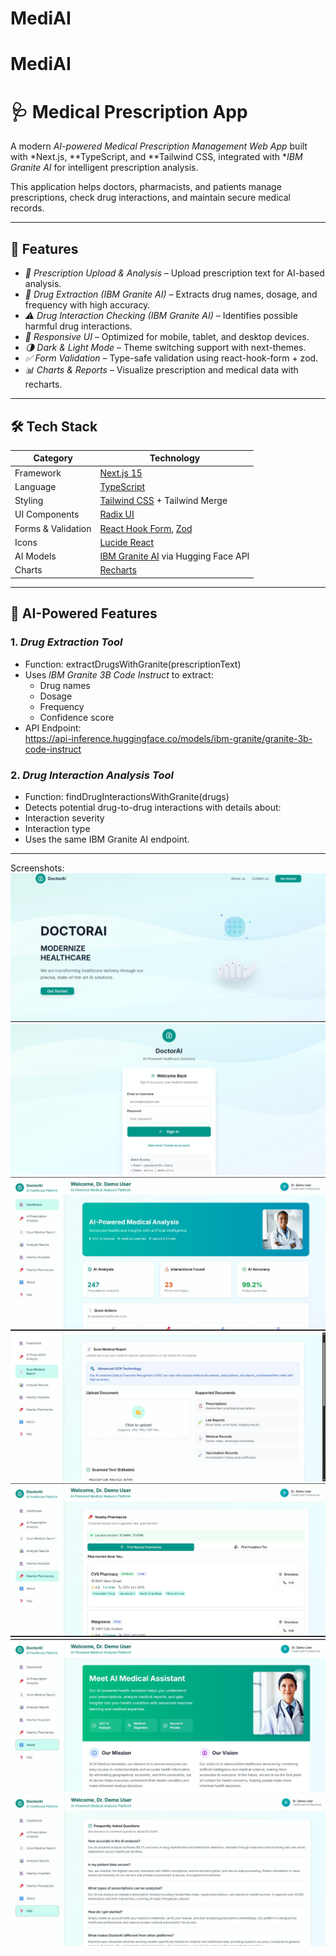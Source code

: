 # MediAI

# MediAI
# 🩺 Medical Prescription App

A modern *AI-powered Medical Prescription Management Web App* built with *Next.js, **TypeScript, and **Tailwind CSS, integrated with **IBM Granite AI* for intelligent prescription analysis.  

This application helps doctors, pharmacists, and patients manage prescriptions, check drug interactions, and maintain secure medical records.

---

## 🚀 Features

- *📄 Prescription Upload & Analysis* – Upload prescription text for AI-based analysis.  
- *💊 Drug Extraction (IBM Granite AI)* – Extracts drug names, dosage, and frequency with high accuracy.  
- *⚠ Drug Interaction Checking (IBM Granite AI)* – Identifies possible harmful drug interactions.  
- *📱 Responsive UI* – Optimized for mobile, tablet, and desktop devices.  
- *🌗 Dark & Light Mode* – Theme switching support with next-themes.  
- *✅ Form Validation* – Type-safe validation using react-hook-form + zod.  
- *📊 Charts & Reports* – Visualize prescription and medical data with recharts.  

---

## 🛠 Tech Stack

| Category          | Technology |
|-------------------|------------|
| Framework         | [Next.js 15](https://nextjs.org/) |
| Language          | [TypeScript](https://www.typescriptlang.org/) |
| Styling           | [Tailwind CSS](https://tailwindcss.com/) + Tailwind Merge |
| UI Components     | [Radix UI](https://www.radix-ui.com/) |
| Forms & Validation| [React Hook Form](https://react-hook-form.com/), [Zod](https://zod.dev/) |
| Icons             | [Lucide React](https://lucide.dev/) |
| AI Models         | [IBM Granite AI](https://huggingface.co/ibm-granite) via Hugging Face API |
| Charts            | [Recharts](https://recharts.org/) |

---

## 🤖 AI-Powered Features

### 1. *Drug Extraction Tool*
- Function: extractDrugsWithGranite(prescriptionText)
- Uses *IBM Granite 3B Code Instruct* to extract:
  - Drug names
  - Dosage
  - Frequency
  - Confidence score  
- API Endpoint:  
https://api-inference.huggingface.co/models/ibm-granite/granite-3b-code-instruct


### 2. *Drug Interaction Analysis Tool*
- Function: findDrugInteractionsWithGranite(drugs)
- Detects potential drug-to-drug interactions with details about:
- Interaction severity
- Interaction type
- Uses the same IBM Granite AI endpoint.

---
Screenshots:
![Alt text](https://github.com/namrathackolur/MediAI/blob/c7fe378244934d4ac2acb9df096f826a36398134/1.jpg)
![Alt text](https://github.com/namrathackolur/MediAI/blob/c7fe378244934d4ac2acb9df096f826a36398134/2.jpg)
![Alt text](https://github.com/namrathackolur/MediAI/blob/c7fe378244934d4ac2acb9df096f826a36398134/3.jpg)
![Alt text](https://github.com/namrathackolur/MediAI/blob/c7fe378244934d4ac2acb9df096f826a36398134/4.jpg)
![Alt text](https://github.com/namrathackolur/MediAI/blob/c7fe378244934d4ac2acb9df096f826a36398134/5.jpg)
![Alt text](https://github.com/namrathackolur/MediAI/blob/c7fe378244934d4ac2acb9df096f826a36398134/6.jpg)
![Alt text](https://github.com/namrathackolur/MediAI/blob/c7fe378244934d4ac2acb9df096f826a36398134/7.jpg)

